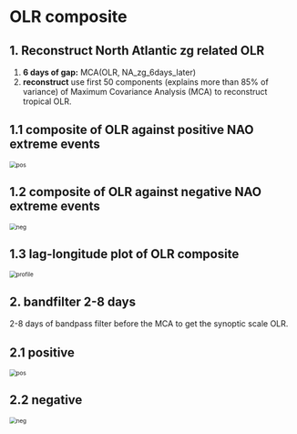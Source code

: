 # OLR composite
## 1. Reconstruct North Atlantic zg related OLR
1. **6 days of gap:** MCA(OLR, NA_zg_6days_later)
2. **reconstruct** use first 50 components (explains more than 85% of variance) of Maximum Covariance Analysis (MCA) to reconstruct tropical OLR.


## 1.1 composite of OLR against positive NAO extreme events

<img src="plots/OLR_composite_e2c/OLR_composite_pos.png" alt="pos" style="zoom:72%;" />

## 1.2 composite of OLR against negative NAO extreme events

<img src="plots/OLR_composite_e2c/OLR_composite_neg.png" alt="neg" style="zoom:72%;" />

## 1.3 lag-longitude plot of OLR composite
<img src="plots/OLR_composite_e2c/OLR_composite_meridional.png" alt="profile" style="zoom:72%;" />




## 2. bandfilter 2-8 days
2-8 days of bandpass filter before the MCA to get the synoptic scale OLR.


## 2.1 positive 
<img src="plots/OLR_composite_e2c/OLR_composite_pos_bandfilter.png" alt="pos" style="zoom:72%;" />

## 2.2 negative

<img src="plots/OLR_composite_e2c/OLR_composite_neg_bandfilter.png" alt="neg" style="zoom:72%;" />
